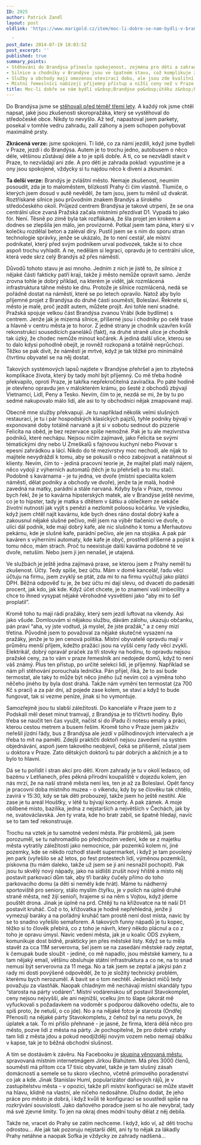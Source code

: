 ```yaml
---
ID: 2925
author: Patrick Zandl
layout: post
oldlink: 'https://www.marigold.cz/item/moc-li-dobre-se-nam-bydli-v-brandyse-po-uteku-z-prahy

  '
post_date: 2014-07-19 18:03:52
post_excerpt: ''
published: true
summary_points:
- Stěhování do Brandýsa přineslo spokojenost, zejména pro děti a zahradu.
- Silnice a chodníky v Brandýse jsou ve špatném stavu, což komplikuje život.
- Služby a obchody mají omezenou otevírací dobu, ale jsou zde kvalitní restaurace.
- Místní řemeslníci nabízejí příjemný přístup a nižší ceny než v Praze.
title: Moc-li dobře se nám bydlí v&nbsp;Brandýse po&nbsp;útěku z&nbsp;Prahy
---
```


<p>Do Brandýsa jsme se <a href="http://www.marigold.cz/item/konec-prahy-aneb-stehovani">stěhovali před téměř třemi lety</a>. A každý rok jsme chtěl napsat, jaké jsou zkušenosti skoropražáka, který se vystěhoval do středočeské obce. Nikdy to nevyšlo. Až teď, napastoval jsem parkety, posekal v tomhle vedru zahradu, zalil záhony a jsem schopen pohybovat maximálně prsty.</p>


<p><strong>Zkrácená verze:</strong> jsme spokojeni. Ti lidé, co za námi jezdili, když jsme bydleli v Praze, jezdí i do Brandýsa. Autem je to trochu jedno, autobusem o něco déle, většinou zůstávají déle a to je spíš dobře. A ti, co se nezvládli stavit v Praze, to nezvládají ani zde. A pro děti je zahrada poklad: vypustíme je a ony jsou spokojené, vždycky si tu najdou něco k divení a zkoumání.</p>
<!--more--><p><strong>Ta delší verze:</strong> Brandýs je zvláštní město. Nemaje zkušenost, neumím posoudit, zda je to maloměstem, blízkostí Prahy či čím vlastně. Tlumiče, o kterých jsem dosud v autě nevěděl, že tam jsou, jsem tu měnil už dvakrát. Roztřískané silnice jsou průvodním znakem Brandýs a širokého středočeského okolí. Průjezd centrem Brandýsa je takové utrpení, že se ona centrální ulice zvaná Pražská začala místními přezdívat D1. Vypadá to jako fór. Není. Těsně po zimě byla tak rozflákaná, že šla projet jen krokem a dodnes se zlepšila jen málo, jen provizorně. Potkal jsem tam pána, který si v kolečku rozdělal beton a zaléval díry. Pustil jsem se s ním do sporu stran technologie správky, jenže se ukázalo, že to není cestář, ale místní podnikatel, který před svým podnikem urval podvozek, takže si to chce aspoň trochu vyhladit. A ne, nedělám si legraci, opravdu je to centrální ulice, která vede skrz celý Brandýs až přes náměstí.</p>

<p>Důvodů tohoto stavu je asi mnoho. Jedním z nich je jistě to, že silnice z nějaké části fakticky patří kraji, takže ji město nemůže opravit samo. Jenže zrovna tohle je dobrý příklad, na kterém je vidět, jak rozmlácená infrastruktura táhne město ke dnu. Protože je silnice rozmlácená, nedá se pořádně dostat na náměstí, které se po letech opravilo. Natož aby bylo příjemné projet z Brandýsa do druhé části souměstí, Boleslavi. Řeknete si, město je malé, proč jezdit autem, můžete projít. Ani tohle není snadné. Pražská spojuje velkou část Brandýsa zvanou Vrábí (kde bydlíme) s centrem. Jenže jak je mizerná silnice, příšerné jsou i chodníky po celé trase a hlavně v centru města je to horor. Z jedné strany je chodník uzavřen kvůli rekonstrukci sousedících paneláků (fakt), na druhé straně ulice je chodník tak úzký, že chodec nemůže minout kočárek. A jediná další ulice, kterou se to dalo kdysi pohodlně obejít, je rovněž rozkopaná a totálně neprůchozí. Těžko se pak divit, že náměstí je mrtvé, když je tak těžké pro minimálně čtvrtinu obyvatel se na něj dostat.</p>

<p>Takových systémových lapsů najdete v Brandýse přehršel a jen to zbytečná komplikace života, který by tady mohl být příjemný. Co mě třeba hodně překvapilo, oproti Praze, je takřka nepřekročitelná zavíračka. Po páté hodině je otevřeno opravdu jen v málokterém krámu, po šesté z obchodů zbývají Vietnamci, Lidl, Peny a Tesko. Nevím, čím to je, nezdá se mi, že by tu po sedmé nakupovalo málo lidí, ale asi to ty obchodníci nějak zmapované mají.</p>

<p>Obecně mne služby překvapují. Je tu například několik velmi slušných restaurací, je tu i pár hospodských klasických pajzlů, tyhle podniky bývají v exponované doby totálně narvané a jít si v sobotu sednout do pizzerie Felicita na oběd, je bez rezervace spíše nemožné. Pak je tu ale mezivrstva podniků, které nechápu. Nejsou ničím zajímavé, jako Felicita se svými tématickými dny nebo U Zmeškalů s fajnovou kuchyní nebo Pivovar s epesní zahrádkou a lácí. Nikdo do té mezivrstvy moc nechodí, ale nijak to majitele nevydráždí k tomu, aby se pokusili o něco zabojovat a natáhnout si klienty. Nevím, čím to - jediná pracovní teorie je, že majitel platí malý nájem, něco vydojí z výherních automatů (těch je tu přehršel) a to mu stačí. Podobně s kavárnama - je tu jedna, ve dvoře (místní specialita kolem náměstí, dělat podniky a obchody ve dvoře), jenže ta je malá, hodně zavedná na matky, parádní a stále narvaná. Kdyby byla v Praze, rovnou bych řekl, že je to kavárna hipsterských matek, ale v Brandýse ještě nevíme, co je to hipster, tady je matka s dítětem v šátku a oblečkem ze sekáče životní nutností jak vyjít s penězi a nezlomit poloosu kočárku. Ve výsledku, když jsem chtěl najít kavárnu, kde bych dnes ráno dostal dobrý kafe a zakousnul nějaké slušné pečivo, měl jsem na výběr tlačenici ve dvoře, o ulici dál podnik, kde mají dobrý kafe, ale nic slušného k tomu a Merhautovu pekárnu, kde je slušné kafe, parádní pečivo, ale jen na stojáka. A pak pár kaváren s výherními automaty, kde kafe je obyč, prostředí příšerné a pojíst k tomu něco, mám strach. Proč tu neexistuje další kavárna podobné té ve dvoře, netuším. Nebo jsem ji jen nenašel, je utajená.</p>

<p>Ve službách je ještě jedna zajímavá praxe, se kterou jsem z Prahy neměl tu zkušenost. Účty. Tedy spíše, bez účtu. Mám v domě kancelář, řadu věcí účtuju na firmu, jsem zvyklý se ptát, zda mi to na firmu vyúčtují jako plátci DPH. Běžná odpověď tu je, že bez účtu mi dají slevu, od dvaceti do padesáti procent, jak kdo, jak kde. Když účet chcete, je to znamení vaší imbecility a chce to ihned vysypat nějaké věrohodné vysvětlení jako “aby mi to šéf proplatil”.</p>

<p>Kromě toho tu mají rádi pražáky, který sem jezdí luftovat na víkendy. Asi jako všude. Domlouvám si nějakou službu, dávám zálohu, ukazuju občanku, pán praví “aha, vy jste vodtud, já myslel, že jste pražák,” a z ceny mizí třetina. Původně jsem to považoval za nějaké skutečné vysazení na pražáky, jenže je to jen cenová politika. Místní obyvatelé opravdu mají v průměru menší příjem, kdežto pražáci jsou na vyšší ceny řady věcí zvyklí. Elektrikář, dobrý opravář praček za tři stovky na hodinu, to opravdu nejsou pražské ceny, za to vám v praze řemeslník ani nedojede domů, když to není váš známý. Plus ten přístup, po určité selekci lidí, je příjemný. Například se nám při stěhování porouchala lednička. Pán přijel, říká, že to asi bude termostat, ale taky to může být něco jiného (už nevím co) a výměna toho něčeho jiného by byla dost drahá. Takže nám vymění ten termostat (za 700 Kč s prací) a za pár dní, až pojede zase kolem, se staví a když to bude fungovat, tak si vezme peníze, jinak si ho vymontuje.</p>

<p>Samozřejmě jsou tu slabší záležitosti. Do kanceláře v Praze jsem to z Podskalí měl deset minut tramvají, z Brandýsa je to třičtvrti hodiny. Bylo třeba se naučit ten čas využít, načíst si do iPadu či notesu emaily a práci, kterou cestou metrem a busem řeším. Kromě toho v Praze jsem jakživ neřešil jízdní řády, bus z Brandýsa ale jezdí v půlhodinových intervalech a je třeba to mít na paměti. Zdejší praktičtí doktoři nejsou zavedení na systém objednávání, aspoň jsem takového neobjevil, čeká se příšerně, zůstal jsem u doktora v Praze. Zato dětských doktorů tu pár dobrých a akčních je a to bylo to hlavní.</p>

<p>Dá se tu pořídit i stran akcí pro děti. Krom zahrady je tu v okolí ledasco, od bazénu v Letňanech, přes pěkná přírodní koupaliště v dojezdu kolem, jen nás mrzí, že na naší straně města není les, ten je až za Boleslaví. Opět fancy je pracovní doba místního muzea - o víkendu, kdy by se člověku tak chtělo, zavírá v 15:30, kdy se tak děti probouzejí, takže jsem ho ještě nestihl. Ale zase je tu areál Houštky, v létě tu bývají koncerty. A pak zámek. A moje oblíbené místo, bazilika, jedna z nejstarších a největších v Čechách, jak by ne, svatováclavská. Jen ty vrata, kde ho bratr zabil, se špatně hledají, navíc se to tam teď rekonstruuje.</p>

<p>Trochu na vztek je tu samotné vedení města. Pár problémů, jak jsem porozuměl, se tu nahromadilo po předchozím vedení, kde se z majetku města vytratily záležitosti jako nemocnice, pár pozemků kolem ní, jiné pozemky, kde se někdo rozhodl stavět supermarket, i když je tam povolený jen park (vyřešilo se až letos, po fest protestech lidí, výměnou pozemků), pískovna (tu mám daleko, takže už jsem se ji ani nesnažil pochopit). Pak jsou tu skvělý nový nápady, jako na sídlišti zrušit nový hřiště a místo něj postavit parkovací dům tak, aby tři baráky čučely přímo do toho parkovacího domu (a děti si neměly kde hrát). Máme tu nádherný sportoviště pro seniory, stálo myslím čtyřku, je v polích na úplně druhé straně města, než žijí senioři, hrajeme si na něm s Vojtou, když jdeme pouštět drona. Jinak je úplně na prd. Chtějí tu na křižovatce na té naší D1 postavit kruháč. Což o to, křižovatka je hodně nepřehledná, jenže ji vymezují baráky a na pořádný kruháč tam prostě není dost místa, navíc by se to snadno vyřešilo semaforem. A takových funny nápadů je tu kopec, těžko si to člověk přebírá, co z toho je návrh, který někdo plácnul a co z toho je opravu úmysl. Navíc vedení města, jak je u koalic ODS zvykem, komunikuje dost bídně, prakticky jen přes městské listy. Když se tu měla stavět za cca 11M serverovna, šel jsem se na zasedání městské rady zeptat, k čemupak bude sloužit - jediné, co mě napadlo, jsou městské kamery, tu a tam nějaký email, většinu obsluhuje státní infrastruktura a co ne, na to snad nemusí být serverovna za 11 mega. No a tak jsem se zeptal a jakýsi pán z rady mi dosti povýšeně odpověděl, že to je složitý technický problém, kterému bych nerozuměl. A bavit se o tom nechtěl. Jedenáct míčů tedy považuju za vlastňák. Naopak chladným mě nechávají místní skandály typu “starosta na párty vodáren”. Místní vodárenskou síť postavil Stavokomplet, ceny nejsou nejvyšší, ale ani nejnižší, vcelku jim to šlape (akorát mě vyfuckovali s požadavkem na vodoměr s podporou dálkového odečtu, ale to spíš proto, že netuší, o co jde). No a na nějaké fotce je starosta (Ondřej Přenosil) na nějaké párty Stavokompletu, z čehož byl na netu povyk, že úplatek a tak. To mi přišlo přehnané - je jasné, že firma, která dělá něco pro město, pozve lidi z města na párty. Je pochopitelné, že pro dobré vztahy tam lidi z města jdou a pokud neodjíždějí novým vozem nebo nemají obálku v kapse, tak je to běžná obchodní slušnost.</p>

<p>A tím se dostávám k závěru. Na Facebooku je <a href="https://www.facebook.com/groups/108744794316/">skupina věnovaná městu</a>, spravovaná místním internetmágem Jirkou Blahútem. Má přes 3000 členů, souměstí má přitom cca 17 tisíc obyvatel, takže je tam slušný zásah domácností a semele se tu skoro všechno, včetně primového poradenství co jak a kde. Jinak Stanislav Huml, popularizátor daňových rájů, je v zastupitelstvu města - v opozici, takže při místní konfiguraci se může stavět na hlavu, klidně na vlastní, ale ničeho nedosáhne. Dlužno dodat, že jeho práce pro město je dobrá, i když kvůli té konfiguraci se soustředí spíše na rozkrývání souvislostí. Jako daňového poradce jsem si ho ale nevybral, tady má své zjevné limity. To jen na okraj dnes módní touhy dělat z něj debila.</p>

<p>Takže ne, vracet do Prahy se zatím nechceme. I když, kdo ví, až děti trochu odrostou... Ale jak tak pozoruju nejstarší děti, ani ty to nějak za lákadly Prahy netáhne a naopak Sofka je vždycky ze zahrady nadšená...</p>